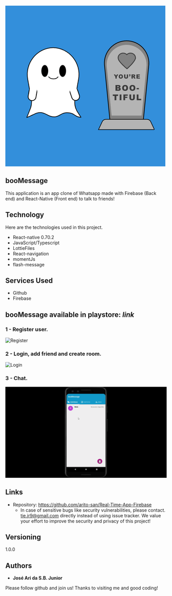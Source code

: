 ![Logo of the project](https://github.com/arito-san/Real-Time-App-Firebase/blob/main/readme/82923-ghost.gif)

## booMessage
This application is an app clone of Whatsapp made with Firebase (Back end) and React-Native (Front end) to talk to friends!

## Technology 

Here are the technologies used in this project.

* React-native  0.70.2
* JavaScript/Typescript
* LottieFiles
* React-navigation
* momentJs
* flash-message

## Services Used

* Github
* Firebase
## booMessage available in playstore: *link*

### 1 - Register user.

![Register](https://github.com/arito-san/Real-Time-App-Firebase/blob/main/readme/register.gif)

### 2 - Login, add friend and create room.

![Login](https://github.com/arito-san/Real-Time-App-Firebase/blob/main/readme/login.gif)

### 3 - Chat.

![Chat](https://github.com/arito-san/Real-Time-App-Firebase/blob/main/readme/chat.gif)


## Links
  - Repository: https://github.com/arito-san/Real-Time-App-Firebase
    - In case of sensitive bugs like security vulnerabilities, please contact.
      tie.jr9@gmail.com directly instead of using issue tracker. We value your effort
      to improve the security and privacy of this project!

  ## Versioning
  1.0.0

  ## Authors
  * **José Ari da S.B. Junior** 

  Please follow github and join us!
  Thanks to visiting me and good coding!

